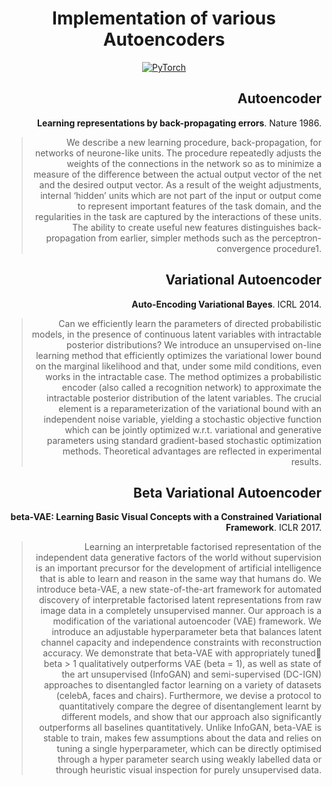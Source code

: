 <div align="center">

# Implementation of various Autoencoders

<a href="https://pytorch.org/get-started/locally/"><img alt="PyTorch" src="https://img.shields.io/badge/PyTorch-ee4c2c?logo=pytorch&logoColor=white"></a>

<div align="right">

## Autoencoder

**Learning representations by back-propagating errors**. Nature 1986.

>We describe a new learning procedure, back-propagation, for networks of neurone-like units. The procedure repeatedly adjusts the weights of the connections in the network so as to minimize a measure of the difference between the actual output vector of the net and the desired output vector. As a result of the weight adjustments, internal ‘hidden’ units which are not part of the input or output come to represent important features of the task domain, and the regularities in the task are captured by the interactions of these units. The ability to create useful new features distinguishes back-propagation from earlier, simpler methods such as the perceptron-convergence procedure1.

## Variational Autoencoder

**Auto-Encoding Variational Bayes**. ICRL 2014.

>Can we efficiently learn the parameters of directed probabilistic models, in the presence of continuous latent variables with intractable posterior distributions? We introduce an unsupervised on-line learning method that efficiently optimizes the variational lower bound on the marginal likelihood and that, under some mild conditions, even works in the intractable case. The method optimizes a probabilistic encoder (also called a recognition network) to approximate the intractable posterior distribution of the latent variables. The crucial element is a reparameterization of the variational bound with an independent noise variable, yielding a stochastic objective function which can be jointly optimized w.r.t. variational and generative parameters using standard gradient-based stochastic optimization methods. Theoretical advantages are reflected in experimental results.


## Beta Variational Autoencoder

**beta-VAE: Learning Basic Visual Concepts with a Constrained Variational Framework**. ICLR 2017.

>Learning an interpretable factorised representation of the independent data generative factors of the world without supervision is an important precursor for the development of artificial intelligence that is able to learn and reason in the same way that humans do. We introduce beta-VAE, a new state-of-the-art framework for automated discovery of interpretable factorised latent representations from raw image data in a completely unsupervised manner. Our approach is a modification of the variational autoencoder (VAE) framework. We introduce an adjustable hyperparameter beta that balances latent channel capacity and independence constraints with reconstruction accuracy. We demonstrate that beta-VAE with appropriately tuned beta > 1 qualitatively outperforms VAE (beta = 1), as well as state of the art unsupervised (InfoGAN) and semi-supervised (DC-IGN) approaches to disentangled factor learning on a variety of datasets (celebA, faces and chairs). Furthermore, we devise a protocol to quantitatively compare the degree of disentanglement learnt by different models, and show that our approach also significantly outperforms all baselines quantitatively. Unlike InfoGAN, beta-VAE is stable to train, makes few assumptions about the data and relies on tuning a single hyperparameter, which can be directly optimised through a hyper parameter search using weakly labelled data or through heuristic visual inspection for purely unsupervised data.
